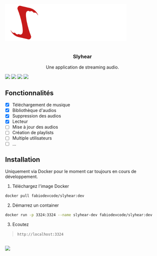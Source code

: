 <div align="center" style="display: flex">
    <br>
    <img height="120px" src="./images/Slyhear_logo_long.png" alt="Slyhear Logo" />
</div>

<br>

<h3 align="center">Slyhear</h3>
<p align="center">Une application de streaming audio.</p>

<div align="center" style="display: inline-block">
    <img src="https://img.shields.io/badge/JavaScript-F7DF1E?style=for-the-badge&logo=javascript&logoColor=black"/>
    <img src="https://img.shields.io/badge/Node.JS-43853D?style=for-the-badge&logo=node.js&logoColor=white"/>
    <img src="https://img.shields.io/badge/python-3670A0?style=for-the-badge&logo=python&logoColor=ffdd54"/>
    <img src="https://img.shields.io/badge/sqlite-%2307405e.svg?style=for-the-badge&logo=sqlite&logoColor=white"/>
</div>

## Fonctionnalités

- [x] Téléchargement de musique
- [x] Bibliothèque d'audios
- [x] Suppression des audios
- [x] Lecteur
- [ ] Mise à jour des audios
- [ ] Création de playlists
- [ ] Multiple utilisateurs
- [ ] ...

## Installation

Uniquement via Docker pour le moment car toujours en cours de développement.

1. Téléchargez l'image Docker

```sh
docker pull fabiodevcode/slyhear:dev
```

2. Démarrez un container

```sh
docker run -p 3324:3324 --name slyhear-dev fabiodevcode/slyhear:dev
```

3. Ecoutez

> `http://localhost:3324`

##

<img src="https://badgen.net/badge/Fait avec fun par/moi/C7191B" />

<br>
